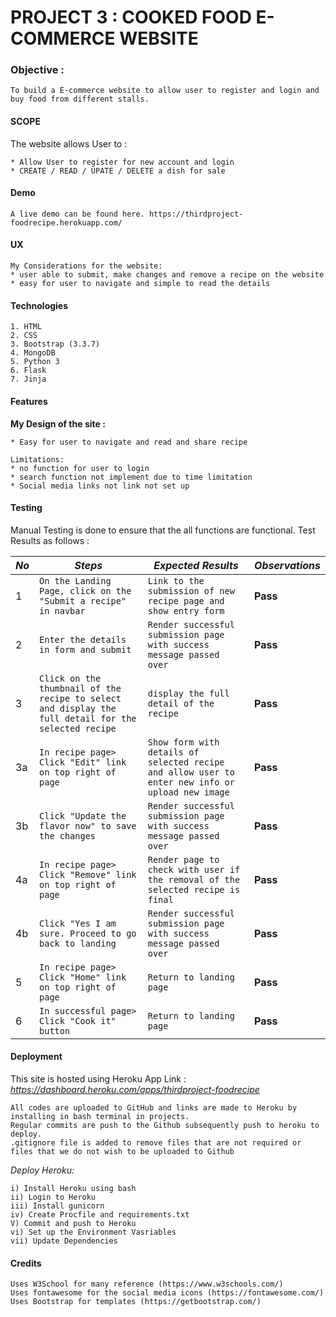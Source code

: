 # PROJECT 3 : COOKED FOOD E-COMMERCE WEBSITE

### Objective :   
    To build a E-commerce website to allow user to register and login and buy food from different stalls. 
    
#### SCOPE
The website allows User to :
    
    * Allow User to register for new account and login 
    * CREATE / READ / UPATE / DELETE a dish for sale
    
#### Demo
    A live demo can be found here. https://thirdproject-foodrecipe.herokuapp.com/

#### UX
    My Considerations for the website:
    * user able to submit, make changes and remove a recipe on the website
    * easy for user to navigate and simple to read the details

#### Technologies
    1. HTML
    2. CSS
    3. Bootstrap (3.3.7)
    4. MongoDB
    5. Python 3
    6. Flask
    7. Jinja

#### Features
				
**My Design of the site :**

    * Easy for user to navigate and read and share recipe
    
    Limitations: 
    * no function for user to login
    * search function not implement due to time limitation
    * Social media links not link not set up

#### Testing
Manual Testing is done to ensure that the all functions are functional.
Test Results as follows :

*No* | *Steps* | *Expected Results* | *Observations*
--- | --- | --- | ---
1 | `On the Landing Page, click on the "Submit a recipe" in navbar`| `Link to the submission of new recipe page and show entry form`| **Pass** 
2 | `Enter the details in form and submit`|`Render successful submission page with success message passed over` | **Pass** 
3 | `Click on the thumbnail of the recipe to select and display the full detail for the selected recipe`|`display the full detail of the recipe` | **Pass** 
3a | `In recipe page> Click "Edit" link on top right of page`|`Show form with details of selected recipe and allow user to enter new info or upload new image` | **Pass** 
3b | `Click "Update the flavor now" to save the changes`|`Render successful submission page with success message passed over` | **Pass** 
4a | `In recipe page> Click "Remove" link on top right of page`|`Render page to check with user if the removal of the selected recipe is final` | **Pass** 
4b | `Click "Yes I am sure. Proceed to go back to landing`|`Render successful submission page with success message passed over` | **Pass** 
5 | `In recipe page> Click "Home" link on top right of page`|`Return to landing page` | **Pass** 
6 | `In successful page> Click "Cook it" button`|`Return to landing page` | **Pass** 

#### Deployment
This site is hosted using Heroku App Link : 
_https://dashboard.heroku.com/apps/thirdproject-foodrecipe_

    All codes are uploaded to GitHub and links are made to Heroku by installing in bash terminal in projects.
    Regular commits are push to the Github subsequently push to heroku to deploy.
    .gitignore file is added to remove files that are not required or files that we do not wish to be uploaded to Github

_Deploy Heroku:_

    i) Install Heroku using bash
    ii) Login to Heroku
    iii) Install gunicorn
    iv) Create Procfile and requirements.txt
    V) Commit and push to Heroku 
    vi) Set up the Environment Vasriables
    vii) Update Dependencies


#### Credits
    Uses W3School for many reference (https://www.w3schools.com/)
    Uses fontawesome for the social media icons (https://fontawesome.com/)
    Uses Bootstrap for templates (https://getbootstrap.com/)

 